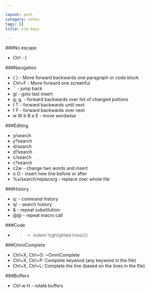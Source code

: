 ```yaml
---

layout: post
category: notes
tags: []
title: vim keys

---
```


###No escape
+ Ctrl - [

###Navigation
+ { } - Move forward backwards one paragraph or code block
+ Ctrl+F - Move forward one screenful
+ `` - jump back
+ gi - goto last insert
+ g; g, - forward backwards over list of changed psitions
+ t<char> T<char> - forward backwards until next <char>
+ f<char> F<char> - forward backwards over next <char>
+ w W b B e E - move wordwise

###Editing
+ y/search
+ y?search
+ d/search
+ d?search
+ c/search
+ c?search
+ c2w - change two words and insert
+ o O - insert new line before or after
+ %s/search/replace/g - replace over whole file

###History
+ q: - command history
+ q/ - search history
+ & - repeat substitution
+ @@ - repeat macro call

###Code
+ > - indent highlighted lines}}}

###OmniComplete
+ Ctrl+X, Ctrl+O: ~OmniComplete
+ Ctrl+X, Ctrl+P: Complete keyword (any keyword in the file)
+ Ctrl+X, Ctrl+L: Complete the line (based on the lines in the file)

###Buffers

+ Ctrl w H - rotate buffers
